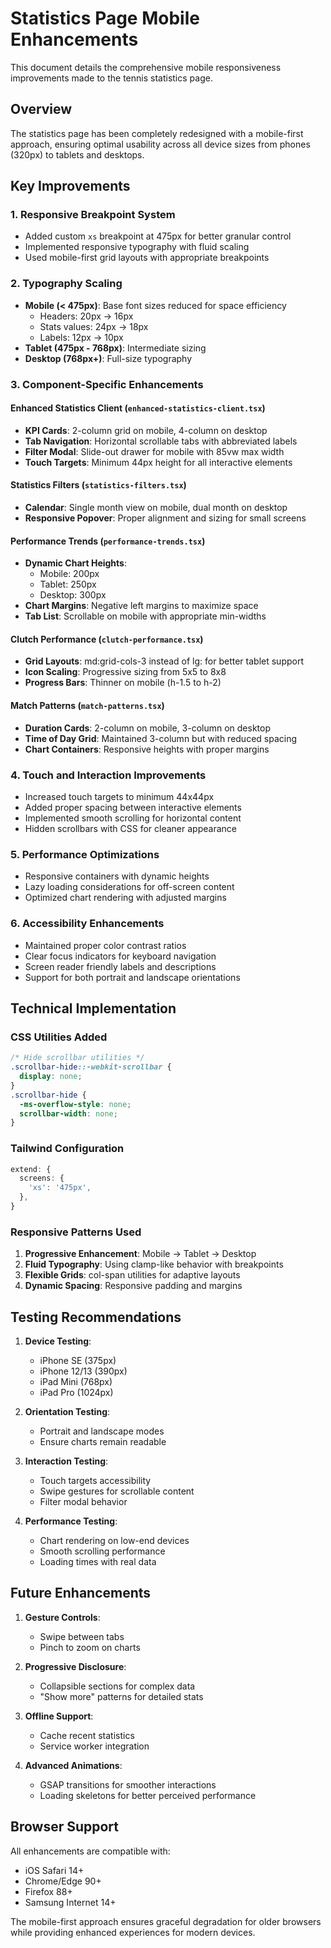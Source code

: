 # Statistics Page Mobile Enhancements

This document details the comprehensive mobile responsiveness improvements made to the tennis statistics page.

## Overview

The statistics page has been completely redesigned with a mobile-first approach, ensuring optimal usability across all device sizes from phones (320px) to tablets and desktops.

## Key Improvements

### 1. **Responsive Breakpoint System**
- Added custom `xs` breakpoint at 475px for better granular control
- Implemented responsive typography with fluid scaling
- Used mobile-first grid layouts with appropriate breakpoints

### 2. **Typography Scaling**
- **Mobile (< 475px)**: Base font sizes reduced for space efficiency
  - Headers: 20px → 16px
  - Stats values: 24px → 18px
  - Labels: 12px → 10px
- **Tablet (475px - 768px)**: Intermediate sizing
- **Desktop (768px+)**: Full-size typography

### 3. **Component-Specific Enhancements**

#### Enhanced Statistics Client (`enhanced-statistics-client.tsx`)
- **KPI Cards**: 2-column grid on mobile, 4-column on desktop
- **Tab Navigation**: Horizontal scrollable tabs with abbreviated labels
- **Filter Modal**: Slide-out drawer for mobile with 85vw max width
- **Touch Targets**: Minimum 44px height for all interactive elements

#### Statistics Filters (`statistics-filters.tsx`)
- **Calendar**: Single month view on mobile, dual month on desktop
- **Responsive Popover**: Proper alignment and sizing for small screens

#### Performance Trends (`performance-trends.tsx`)
- **Dynamic Chart Heights**:
  - Mobile: 200px
  - Tablet: 250px
  - Desktop: 300px
- **Chart Margins**: Negative left margins to maximize space
- **Tab List**: Scrollable on mobile with appropriate min-widths

#### Clutch Performance (`clutch-performance.tsx`)
- **Grid Layouts**: md:grid-cols-3 instead of lg: for better tablet support
- **Icon Scaling**: Progressive sizing from 5x5 to 8x8
- **Progress Bars**: Thinner on mobile (h-1.5 to h-2)

#### Match Patterns (`match-patterns.tsx`)
- **Duration Cards**: 2-column on mobile, 3-column on desktop
- **Time of Day Grid**: Maintained 3-column but with reduced spacing
- **Chart Containers**: Responsive heights with proper margins

### 4. **Touch and Interaction Improvements**
- Increased touch targets to minimum 44x44px
- Added proper spacing between interactive elements
- Implemented smooth scrolling for horizontal content
- Hidden scrollbars with CSS for cleaner appearance

### 5. **Performance Optimizations**
- Responsive containers with dynamic heights
- Lazy loading considerations for off-screen content
- Optimized chart rendering with adjusted margins

### 6. **Accessibility Enhancements**
- Maintained proper color contrast ratios
- Clear focus indicators for keyboard navigation
- Screen reader friendly labels and descriptions
- Support for both portrait and landscape orientations

## Technical Implementation

### CSS Utilities Added
```css
/* Hide scrollbar utilities */
.scrollbar-hide::-webkit-scrollbar {
  display: none;
}
.scrollbar-hide {
  -ms-overflow-style: none;
  scrollbar-width: none;
}
```

### Tailwind Configuration
```typescript
extend: {
  screens: {
    'xs': '475px',
  },
}
```

### Responsive Patterns Used
1. **Progressive Enhancement**: Mobile → Tablet → Desktop
2. **Fluid Typography**: Using clamp-like behavior with breakpoints
3. **Flexible Grids**: col-span utilities for adaptive layouts
4. **Dynamic Spacing**: Responsive padding and margins

## Testing Recommendations

1. **Device Testing**:
   - iPhone SE (375px)
   - iPhone 12/13 (390px)
   - iPad Mini (768px)
   - iPad Pro (1024px)

2. **Orientation Testing**:
   - Portrait and landscape modes
   - Ensure charts remain readable

3. **Interaction Testing**:
   - Touch targets accessibility
   - Swipe gestures for scrollable content
   - Filter modal behavior

4. **Performance Testing**:
   - Chart rendering on low-end devices
   - Smooth scrolling performance
   - Loading times with real data

## Future Enhancements

1. **Gesture Controls**: 
   - Swipe between tabs
   - Pinch to zoom on charts

2. **Progressive Disclosure**:
   - Collapsible sections for complex data
   - "Show more" patterns for detailed stats

3. **Offline Support**:
   - Cache recent statistics
   - Service worker integration

4. **Advanced Animations**:
   - GSAP transitions for smoother interactions
   - Loading skeletons for better perceived performance

## Browser Support

All enhancements are compatible with:
- iOS Safari 14+
- Chrome/Edge 90+
- Firefox 88+
- Samsung Internet 14+

The mobile-first approach ensures graceful degradation for older browsers while providing enhanced experiences for modern devices.